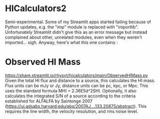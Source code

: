 # HICalculators2
Semi-experimental. Some of my Streamlit apps started failing because of Python updates, e.g. the "imp" module is replaced with "importlib". Unfortunately Streamlit didn't give this as an error message but instead complained about other, unrelated modules, even when they weren't imported... sigh. Anyway, here's what this one contains :

# Observed HI Mass
https://share.streamlit.io/rhysyt/hicalculators/main/ObservedHIMass.py
Given the total HI flux and distance to a source, this calculates the HI mass. Flux units can be mJy or Jy, distance units can be pc, kpc, or Mpc. This uses the standard formula MHI = 2.36E5d^2SHI. Optionally, it also calculates the integrated S/N of a source according to the criteria established for ALFALFA by Saintonge 2007 (https://ui.adsabs.harvard.edu/abs/2007AJ....133.2087S/abstract). This requires the line width, the velocity resolution, and rms noise level.

